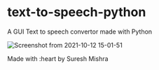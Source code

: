 # text-to-speech-python
A GUI Text to speech convertor made with Python



![Screenshot from 2021-10-12 15-01-51](https://user-images.githubusercontent.com/72114434/137105504-f0b1f592-b9bf-4741-954e-1665c899a548.png)


Made with :heart by Suresh Mishra 
